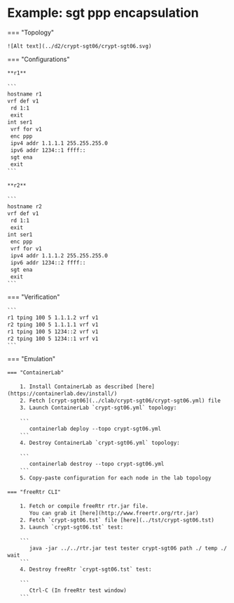 # Example: sgt ppp encapsulation

=== "Topology"

    ![Alt text](../d2/crypt-sgt06/crypt-sgt06.svg)

=== "Configurations"

    **r1**

    ```
    hostname r1
    vrf def v1
     rd 1:1
     exit
    int ser1
     vrf for v1
     enc ppp
     ipv4 addr 1.1.1.1 255.255.255.0
     ipv6 addr 1234::1 ffff::
     sgt ena
     exit
    ```

    **r2**

    ```
    hostname r2
    vrf def v1
     rd 1:1
     exit
    int ser1
     enc ppp
     vrf for v1
     ipv4 addr 1.1.1.2 255.255.255.0
     ipv6 addr 1234::2 ffff::
     sgt ena
     exit
    ```

=== "Verification"

    ```
    r1 tping 100 5 1.1.1.2 vrf v1
    r2 tping 100 5 1.1.1.1 vrf v1
    r1 tping 100 5 1234::2 vrf v1
    r2 tping 100 5 1234::1 vrf v1
    ```

=== "Emulation"

    === "ContainerLab"

        1. Install ContainerLab as described [here](https://containerlab.dev/install/)  
        2. Fetch [crypt-sgt06](../clab/crypt-sgt06/crypt-sgt06.yml) file  
        3. Launch ContainerLab `crypt-sgt06.yml` topology:  

        ```
           containerlab deploy --topo crypt-sgt06.yml  
        ```
        4. Destroy ContainerLab `crypt-sgt06.yml` topology:  

        ```
           containerlab destroy --topo crypt-sgt06.yml  
        ```
        5. Copy-paste configuration for each node in the lab topology

    === "freeRtr CLI"

        1. Fetch or compile freeRtr rtr.jar file.  
           You can grab it [here](http://www.freertr.org/rtr.jar)  
        2. Fetch `crypt-sgt06.tst` file [here](../tst/crypt-sgt06.tst)  
        3. Launch `crypt-sgt06.tst` test:  

        ```
           java -jar ../../rtr.jar test tester crypt-sgt06 path ./ temp ./ wait
        ```
        4. Destroy freeRtr `crypt-sgt06.tst` test:  

        ```
           Ctrl-C (In freeRtr test window)
        ```

